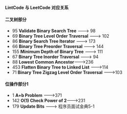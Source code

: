 #### LintCode 与 LeetCode 对应关系

#### 二叉树部分

- 95 **Validate Binary Search Tree**            ---> 98
- 69 **Binary Tree Level Order Traversal**      ---> 102
- 86 **Binary Search Tree Iterator**            ---> 173
- 66 **Binary Tree Preorder Traversal**         ---> 144
- 155 **Minimum Depth of Binary Tree**          ---> 111
- 67 **Binary Tree Inorder Traversal**          ---> 94
- 88 **Lowest Common Ancestor**--->236
- 453 **Flatten Binary Tree to Linked List** --->114
- 71 **Binary Tree Zigzag Level Order Traversal** --->103


#### 位操作部分1

- 1 **A+b Problem** --->371
- 142 **O(1) Check Power of 2**--->231
- 179 **Update Bits** ---> 程序员面试金典5-1
